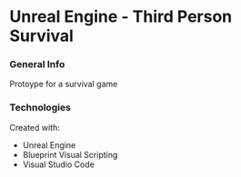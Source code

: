 # Unreal Engine - Third Person Survival

### General Info
Protoype for a survival game

### Technologies
Created with:
* Unreal Engine
* Blueprint Visual Scripting
* Visual Studio Code
